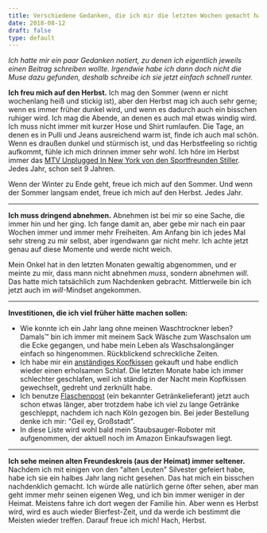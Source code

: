 ```yaml
---
title: Verschiedene Gedanken, die ich mir die letzten Wochen gemacht habe
date: 2018-08-12
draft: false
type: default
---
```


_Ich hatte mir ein paar Gedanken notiert, zu denen ich eigentlich jeweils einen Beitrag schreiben wollte. Irgendwie habe ich dann doch nicht die Muse dazu gefunden, deshalb schreibe ich sie jetzt einfach schnell runter._

**Ich freu mich auf den Herbst.** Ich mag den Sommer (wenn er nicht wochenlang heiß und stickig ist), aber den Herbst mag ich auch sehr gerne; wenn es immer früher dunkel wird, und wenn es dadurch auch ein bisschen ruhiger wird. Ich mag die Abende, an denen es auch mal etwas windig wird. Ich muss nicht immer mit kurzer Hose und Shirt rumlaufen. Die Tage, an denen es in Pulli und Jeans ausreichend warm ist, finde ich auch mal schön. Wenn es draußen dunkel und stürmisch ist, und das Herbstfeeling so richtig aufkommt, fühle ich mich drinnen immer sehr wohl. Ich höre im Herbst immer das [MTV Unplugged In New York von den Sportfreunden Stiller](https://open.spotify.com/album/3Wii5nKRFWQyV4LjsPgiHS?si=jLKN2M-0QfOoyJj9tn7k2A). Jedes Jahr, schon seit 9 Jahren.

Wenn der Winter zu Ende geht, freue ich mich auf den Sommer. Und wenn der Sommer langsam endet, freue ich mich auf den Herbst. Jedes Jahr.

---

**Ich muss dringend abnehmen.** Abnehmen ist bei mir so eine Sache, die immer hin und her ging. Ich fange damit an, aber gebe mir nach ein paar Wochen immer und immer mehr Freiheiten. Am Anfang bin ich jedes Mal sehr streng zu mir selbst, aber irgendwann gar nicht mehr. Ich achte jetzt genau auf diese Momente und werde nicht weich.

Mein Onkel hat in den letzten Monaten gewaltig abgenommen, und er meinte zu mir, dass mann nicht abnehmen _muss_, sondern abnehmen _will_. Das hatte mich tatsächlich zum Nachdenken gebracht. Mittlerweile bin ich jetzt auch im _will_-Mindset angekommen.

---

**Investitionen, die ich viel früher hätte machen sollen:**

- Wie konnte ich ein Jahr lang ohne meinen Waschtrockner leben? Damals™ bin ich immer mit meinem Sack Wäsche zum Waschsalon um die Ecke gegangen, und habe mein Leben als Waschsalongänger einfach so hingenommen. Rückblickend schreckliche Zeiten.
- Ich habe mir ein [anständiges Kopfkissen](https://www.amazon.de/dp/B073JQW1KW/) gekauft und habe endlich wieder einen erholsamen Schlaf. Die letzten Monate habe ich immer schlechter geschlafen, weil ich ständig in der Nacht mein Kopfkissen gewechselt, gedreht und zerknüllt habe.
- Ich benutze [Flaschenpost](https://www.flaschenpost.de/) (ein bekannter Getränkelieferant) jetzt auch schon etwas länger, aber trotzdem habe ich viel zu lange Getränke geschleppt, nachdem ich nach Köln gezogen bin. Bei jeder Bestellung denke ich mir: "Geil ey, Großstadt".
- In diese Liste wird wohl bald mein Staubsauger-Roboter mit aufgenommen, der aktuell noch im Amazon Einkaufswagen liegt.

---

**Ich sehe meinen alten Freundeskreis (aus der Heimat) immer seltener.** Nachdem ich mit einigen von den "alten Leuten" Silvester gefeiert habe, habe ich sie ein halbes Jahr lang nicht gesehen. Das hat mich ein bisschen nachdenklich gemacht. Ich würde alle natürlich gerne öfter sehen, aber man geht immer mehr seinen eigenen Weg, und ich bin immer weniger in der Heimat. Meistens fahre ich dort wegen der Familie hin. Aber wenn es Herbst wird, wird es auch wieder Bierfest-Zeit, und da werde ich bestimmt die Meisten wieder treffen. Darauf freue ich mich! Hach, Herbst.
